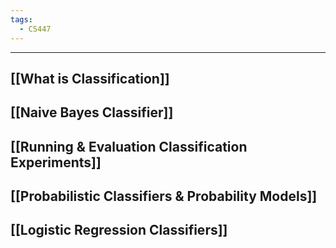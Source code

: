 ```yaml
---
tags:
  - CS447
---
```

---

## [[What is Classification]]

## [[Naive Bayes Classifier]]

## [[Running & Evaluation Classification Experiments]]

## [[Probabilistic Classifiers & Probability Models]]

## [[Logistic Regression Classifiers]]
